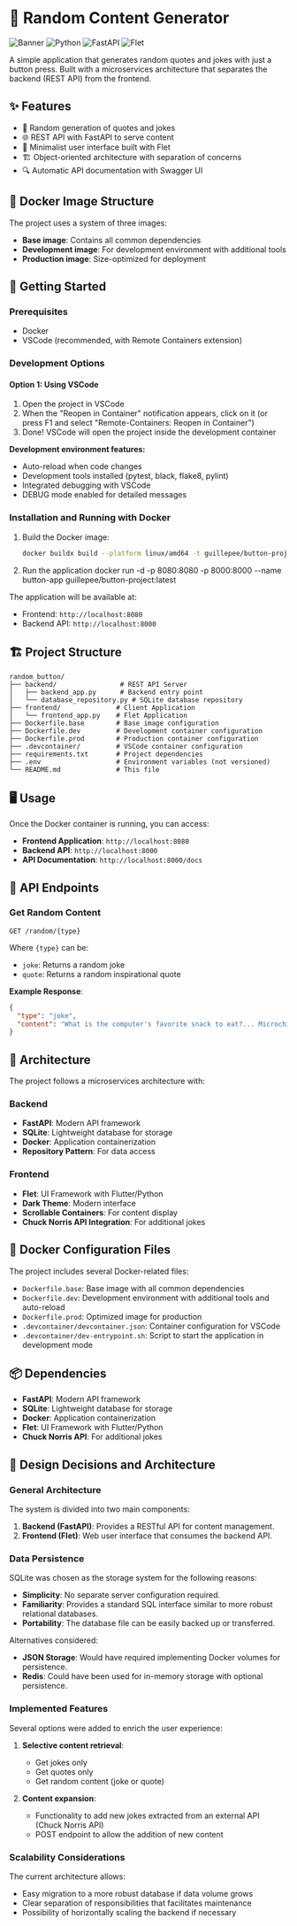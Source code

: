 # 🎲 Random Content Generator

![Banner](https://img.shields.io/badge/Random%20Content-Generator-6c5ce7?style=for-the-badge)
![Python](https://img.shields.io/badge/Python-3.7+-blue?style=flat-square&logo=python)
![FastAPI](https://img.shields.io/badge/FastAPI-0.109.2-009688?style=flat-square&logo=fastapi)
![Flet](https://img.shields.io/badge/Flet-0.20.0-ff69b4?style=flat-square)

A simple application that generates random quotes and jokes with just a button press. Built with a microservices architecture that separates the backend (REST API) from the frontend.

## ✨ Features

- 🔄 Random generation of quotes and jokes
- 🌐 REST API with FastAPI to serve content
- 🎨 Minimalist user interface built with Flet
- 🏗️ Object-oriented architecture with separation of concerns
- 🔍 Automatic API documentation with Swagger UI

## 🐳 Docker Image Structure

The project uses a system of three images:
- **Base image**: Contains all common dependencies
- **Development image**: For development environment with additional tools
- **Production image**: Size-optimized for deployment

## 🚀 Getting Started

### Prerequisites

- Docker
- VSCode (recommended, with Remote Containers extension)


### Development Options

#### Option 1: Using VSCode

1. Open the project in VSCode
2. When the "Reopen in Container" notification appears, click on it
   (or press F1 and select "Remote-Containers: Reopen in Container")
3. Done! VSCode will open the project inside the development container

**Development environment features:**
- Auto-reload when code changes
- Development tools installed (pytest, black, flake8, pylint)
- Integrated debugging with VSCode
- DEBUG mode enabled for detailed messages

### Installation and Running with Docker

1. Build the Docker image:
   ```bash
   docker buildx build --platform linux/amd64 -t guillepee/button-project:latest -f Dockerfile.prod .
   ```
2. Run the application
docker run -d -p 8080:8080 -p 8000:8000 --name button-app guillepee/button-project:latest


The application will be available at:
- Frontend: `http://localhost:8080`
- Backend API: `http://localhost:8000`

## 🏗️ Project Structure

```
random_button/
├── backend/                # REST API Server
│   ├── backend_app.py      # Backend entry point
│   └── database_repository.py # SQLite database repository
├── frontend/              # Client Application
│   └── frontend_app.py    # Flet Application
├── Dockerfile.base        # Base image configuration
├── Dockerfile.dev         # Development container configuration
├── Dockerfile.prod        # Production container configuration
├── .devcontainer/         # VSCode container configuration
├── requirements.txt       # Project dependencies
├── .env                   # Environment variables (not versioned)
└── README.md              # This file
```

## 🖥️ Usage

Once the Docker container is running, you can access:

- **Frontend Application**: `http://localhost:8080`
- **Backend API**: `http://localhost:8000`
- **API Documentation**: `http://localhost:8000/docs`

## 📡 API Endpoints

### Get Random Content

```
GET /random/{type}
```

Where `{type}` can be:
- `joke`: Returns a random joke
- `quote`: Returns a random inspirational quote

**Example Response**:

```json
{
  "type": "joke",
  "content": "What is the computer's favorite snack to eat?... Microchips!"
}
```

## 🧩 Architecture

The project follows a microservices architecture with:

### Backend

- **FastAPI**: Modern API framework
- **SQLite**: Lightweight database for storage
- **Docker**: Application containerization
- **Repository Pattern**: For data access

### Frontend

- **Flet**: UI Framework with Flutter/Python
- **Dark Theme**: Modern interface
- **Scrollable Containers**: For content display
- **Chuck Norris API Integration**: For additional jokes

## 🐳 Docker Configuration Files

The project includes several Docker-related files:

- `Dockerfile.base`: Base image with all common dependencies
- `Dockerfile.dev`: Development environment with additional tools and auto-reload
- `Dockerfile.prod`: Optimized image for production
- `.devcontainer/devcontainer.json`: Container configuration for VSCode
- `.devcontainer/dev-entrypoint.sh`: Script to start the application in development mode

## 📦 Dependencies

- **FastAPI**: Modern API framework
- **SQLite**: Lightweight database for storage
- **Docker**: Application containerization
- **Flet**: UI Framework with Flutter/Python
- **Chuck Norris API**: For additional jokes

## 🎯 Design Decisions and Architecture

### General Architecture

The system is divided into two main components:

1. **Backend (FastAPI)**: Provides a RESTful API for content management.
2. **Frontend (Flet)**: Web user interface that consumes the backend API.

### Data Persistence

SQLite was chosen as the storage system for the following reasons:

- **Simplicity**: No separate server configuration required.
- **Familiarity**: Provides a standard SQL interface similar to more robust relational databases.
- **Portability**: The database file can be easily backed up or transferred.

Alternatives considered:
- **JSON Storage**: Would have required implementing Docker volumes for persistence.
- **Redis**: Could have been used for in-memory storage with optional persistence.

### Implemented Features

Several options were added to enrich the user experience:

1. **Selective content retrieval**:
   - Get jokes only
   - Get quotes only
   - Get random content (joke or quote)

2. **Content expansion**:
   - Functionality to add new jokes extracted from an external API (Chuck Norris API)
   - POST endpoint to allow the addition of new content

### Scalability Considerations

The current architecture allows:
- Easy migration to a more robust database if data volume grows
- Clear separation of responsibilities that facilitates maintenance
- Possibility of horizontally scaling the backend if necessary

